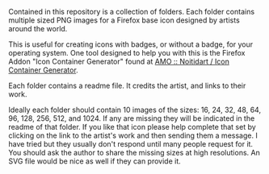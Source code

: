 Contained in this repository is a collection of folders. Each folder contains multiple sized PNG images for a Firefox base icon designed by artists around the world.

This is useful for creating icons with badges, or without a badge, for your operating system. One tool designed to help you with this is the Firefox Addon "Icon Container Generator" found at [AMO :: Noitidart / Icon Container Generator](https://addons.mozilla.org/en-US/firefox/addon/icon-container-generator/).

Each folder contains a readme file. It credits the artist, and links to their work.

Ideally each folder should contain 10 images of the sizes: 16, 24, 32, 48, 64, 96, 128, 256, 512, and 1024. If any are missing they will be indicated in the readme of that folder. If you like that icon please help complete that set by clicking on the link to the artist's work and then sending them a message. I have tried but they usually don't respond until many people request for it. You should ask the author to share the missing sizes at high resolutions. An SVG file would be nice as well if they can provide it.